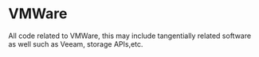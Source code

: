# VMWare
All code related to VMWare, this may include tangentially related software as well such as Veeam, storage APIs,etc.
